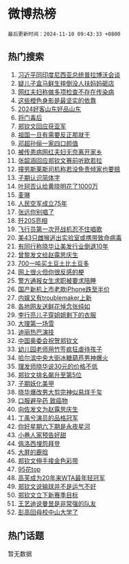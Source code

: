 # 微博热榜

`最后更新时间：2024-11-10 09:43:33 +0800`

## 热门搜索

1. [习近平同印度尼西亚总统普拉博沃会谈](https://m.weibo.cn/search?containerid=100103type%3D1%26t%3D10%26q%3D%23%E4%B9%A0%E8%BF%91%E5%B9%B3%E5%90%8C%E5%8D%B0%E5%BA%A6%E5%B0%BC%E8%A5%BF%E4%BA%9A%E6%80%BB%E7%BB%9F%E6%99%AE%E6%8B%89%E5%8D%9A%E6%B2%83%E4%BC%9A%E8%B0%88%23&stream_entry_id=51&isnewpage=1&extparam=seat%3D1%26filter_type%3Drealtimehot%26stream_entry_id%3D51%26c_type%3D51%26q%3D%2523%25E4%25B9%25A0%25E8%25BF%2591%25E5%25B9%25B3%25E5%2590%258C%25E5%258D%25B0%25E5%25BA%25A6%25E5%25B0%25BC%25E8%25A5%25BF%25E4%25BA%259A%25E6%2580%25BB%25E7%25BB%259F%25E6%2599%25AE%25E6%258B%2589%25E5%258D%259A%25E6%25B2%2583%25E4%25BC%259A%25E8%25B0%2588%2523%26dgr%3D0%26pos%3D0%26cate%3D10103%26display_time%3D1731203011%26pre_seqid%3D173120301190701878723157)
1. [疑儿子盒马鲜生摔倒没人扶妈妈砸店](https://m.weibo.cn/search?containerid=100103type%3D1%26t%3D10%26q%3D%23%E7%96%91%E5%84%BF%E5%AD%90%E7%9B%92%E9%A9%AC%E9%B2%9C%E7%94%9F%E6%91%94%E5%80%92%E6%B2%A1%E4%BA%BA%E6%89%B6%E5%A6%88%E5%A6%88%E7%A0%B8%E5%BA%97%23&stream_entry_id=31&isnewpage=1&extparam=seat%3D1%26realpos%3D1%26c_type%3D31%26q%3D%2523%25E7%2596%2591%25E5%2584%25BF%25E5%25AD%2590%25E7%259B%2592%25E9%25A9%25AC%25E9%25B2%259C%25E7%2594%259F%25E6%2591%2594%25E5%2580%2592%25E6%25B2%25A1%25E4%25BA%25BA%25E6%2589%25B6%25E5%25A6%2588%25E5%25A6%2588%25E7%25A0%25B8%25E5%25BA%2597%2523%26dgr%3D0%26cate%3D5001%26flag%3D1%26band_rank%3D1%26stream_entry_id%3D31%26pos%3D0%26lcate%3D5001%26filter_type%3Drealtimehot%26display_time%3D1731203011%26pre_seqid%3D173120301190701878723157)
1. [网红夫妇称做多项检查不存在传染病](https://m.weibo.cn/search?containerid=100103type%3D1%26t%3D10%26q%3D%23%E7%BD%91%E7%BA%A2%E5%A4%AB%E5%A6%87%E7%A7%B0%E5%81%9A%E5%A4%9A%E9%A1%B9%E6%A3%80%E6%9F%A5%E4%B8%8D%E5%AD%98%E5%9C%A8%E4%BC%A0%E6%9F%93%E7%97%85%23&stream_entry_id=31&isnewpage=1&extparam=seat%3D1%26realpos%3D2%26c_type%3D31%26q%3D%2523%25E7%25BD%2591%25E7%25BA%25A2%25E5%25A4%25AB%25E5%25A6%2587%25E7%25A7%25B0%25E5%2581%259A%25E5%25A4%259A%25E9%25A1%25B9%25E6%25A3%2580%25E6%259F%25A5%25E4%25B8%258D%25E5%25AD%2598%25E5%259C%25A8%25E4%25BC%25A0%25E6%259F%2593%25E7%2597%2585%2523%26dgr%3D0%26cate%3D5001%26flag%3D1%26band_rank%3D2%26stream_entry_id%3D31%26pos%3D1%26lcate%3D5001%26filter_type%3Drealtimehot%26display_time%3D1731203011%26pre_seqid%3D173120301190701878723157)
1. [这些橙色身影是最坚实的依靠](https://m.weibo.cn/search?containerid=100103type%3D1%26t%3D10%26q%3D%23%E8%BF%99%E4%BA%9B%E6%A9%99%E8%89%B2%E8%BA%AB%E5%BD%B1%E6%98%AF%E6%9C%80%E5%9D%9A%E5%AE%9E%E7%9A%84%E4%BE%9D%E9%9D%A0%23&stream_entry_id=31&isnewpage=1&extparam=seat%3D1%26realpos%3D3%26c_type%3D31%26q%3D%2523%25E8%25BF%2599%25E4%25BA%259B%25E6%25A9%2599%25E8%2589%25B2%25E8%25BA%25AB%25E5%25BD%25B1%25E6%2598%25AF%25E6%259C%2580%25E5%259D%259A%25E5%25AE%259E%25E7%259A%2584%25E4%25BE%259D%25E9%259D%25A0%2523%26dgr%3D0%26cate%3D5001%26flag%3D32768%26band_rank%3D3%26stream_entry_id%3D31%26pos%3D2%26lcate%3D5001%26filter_type%3Drealtimehot%26display_time%3D1731203011%26pre_seqid%3D173120301190701878723157)
1. [2024好客山东好品山东](https://m.weibo.cn/search?containerid=100103type%3D1%26t%3D10%26q%3D%232024%E5%A5%BD%E5%AE%A2%E5%B1%B1%E4%B8%9C%E5%A5%BD%E5%93%81%E5%B1%B1%E4%B8%9C%23&stream_entry_id=31&isnewpage=1&extparam=seat%3D1%26filter_type%3Drealtimehot%26c_type%3D31%26q%3D%25232024%25E5%25A5%25BD%25E5%25AE%25A2%25E5%25B1%25B1%25E4%25B8%259C%25E5%25A5%25BD%25E5%2593%2581%25E5%25B1%25B1%25E4%25B8%259C%2523%26dgr%3D0%26cate%3D5001%26adid%3D263771%26band_rank%3D4%26stream_entry_id%3D31%26is_ad_pos%3D1%26pos%3D3%26lcate%3D5001%26topic_ad%3D1%26display_time%3D1731203011%26pre_seqid%3D173120301190701878723157)
1. [将门毒后](https://m.weibo.cn/search?containerid=100103type%3D1%26t%3D10%26q%3D%E5%B0%86%E9%97%A8%E6%AF%92%E5%90%8E&stream_entry_id=31&isnewpage=1&extparam=seat%3D1%26realpos%3D4%26c_type%3D31%26q%3D%25E5%25B0%2586%25E9%2597%25A8%25E6%25AF%2592%25E5%2590%258E%26dgr%3D0%26cate%3D5001%26flag%3D2%26band_rank%3D4%26stream_entry_id%3D31%26pos%3D4%26lcate%3D5001%26filter_type%3Drealtimehot%26display_time%3D1731203011%26pre_seqid%3D173120301190701878723157)
1. [郑钦文回应获亚军](https://m.weibo.cn/search?containerid=100103type%3D1%26t%3D10%26q%3D%23%E9%83%91%E9%92%A6%E6%96%87%E5%9B%9E%E5%BA%94%E8%8E%B7%E4%BA%9A%E5%86%9B%23&stream_entry_id=31&isnewpage=1&extparam=seat%3D1%26realpos%3D5%26c_type%3D31%26q%3D%2523%25E9%2583%2591%25E9%2592%25A6%25E6%2596%2587%25E5%259B%259E%25E5%25BA%2594%25E8%258E%25B7%25E4%25BA%259A%25E5%2586%259B%2523%26dgr%3D0%26cate%3D5001%26flag%3D0%26band_rank%3D5%26stream_entry_id%3D31%26pos%3D5%26lcate%3D5001%26filter_type%3Drealtimehot%26display_time%3D1731203011%26pre_seqid%3D173120301190701878723157)
1. [祖国一旦有需要反正那就干](https://m.weibo.cn/search?containerid=100103type%3D1%26t%3D10%26q%3D%23%E7%A5%96%E5%9B%BD%E4%B8%80%E6%97%A6%E6%9C%89%E9%9C%80%E8%A6%81%E5%8F%8D%E6%AD%A3%E9%82%A3%E5%B0%B1%E5%B9%B2%23&stream_entry_id=31&isnewpage=1&extparam=seat%3D1%26realpos%3D6%26c_type%3D31%26q%3D%2523%25E7%25A5%2596%25E5%259B%25BD%25E4%25B8%2580%25E6%2597%25A6%25E6%259C%2589%25E9%259C%2580%25E8%25A6%2581%25E5%258F%258D%25E6%25AD%25A3%25E9%2582%25A3%25E5%25B0%25B1%25E5%25B9%25B2%2523%26dgr%3D0%26cate%3D5001%26flag%3D1%26band_rank%3D6%26stream_entry_id%3D31%26pos%3D6%26lcate%3D5001%26filter_type%3Drealtimehot%26display_time%3D1731203011%26pre_seqid%3D173120301190701878723157)
1. [邓超孙俪一家四口颜值](https://m.weibo.cn/search?containerid=100103type%3D1%26t%3D10%26q%3D%23%E9%82%93%E8%B6%85%E5%AD%99%E4%BF%AA%E4%B8%80%E5%AE%B6%E5%9B%9B%E5%8F%A3%E9%A2%9C%E5%80%BC%23&stream_entry_id=31&isnewpage=1&extparam=seat%3D1%26realpos%3D7%26c_type%3D31%26q%3D%2523%25E9%2582%2593%25E8%25B6%2585%25E5%25AD%2599%25E4%25BF%25AA%25E4%25B8%2580%25E5%25AE%25B6%25E5%259B%259B%25E5%258F%25A3%25E9%25A2%259C%25E5%2580%25BC%2523%26dgr%3D0%26cate%3D5001%26flag%3D0%26band_rank%3D7%26stream_entry_id%3D31%26pos%3D7%26lcate%3D5001%26filter_type%3Drealtimehot%26display_time%3D1731203011%26pre_seqid%3D173120301190701878723157)
1. [被传患病网红夫妇无奈离开家乡](https://m.weibo.cn/search?containerid=100103type%3D1%26t%3D10%26q%3D%23%E8%A2%AB%E4%BC%A0%E6%82%A3%E7%97%85%E7%BD%91%E7%BA%A2%E5%A4%AB%E5%A6%87%E6%97%A0%E5%A5%88%E7%A6%BB%E5%BC%80%E5%AE%B6%E4%B9%A1%23&stream_entry_id=31&isnewpage=1&extparam=seat%3D1%26realpos%3D8%26c_type%3D31%26q%3D%2523%25E8%25A2%25AB%25E4%25BC%25A0%25E6%2582%25A3%25E7%2597%2585%25E7%25BD%2591%25E7%25BA%25A2%25E5%25A4%25AB%25E5%25A6%2587%25E6%2597%25A0%25E5%25A5%2588%25E7%25A6%25BB%25E5%25BC%2580%25E5%25AE%25B6%25E4%25B9%25A1%2523%26dgr%3D0%26cate%3D5001%26flag%3D0%26band_rank%3D8%26stream_entry_id%3D31%26pos%3D8%26lcate%3D5001%26filter_type%3Drealtimehot%26display_time%3D1731203011%26pre_seqid%3D173120301190701878723157)
1. [张韶涵回应郑钦文赛前听欧若拉](https://m.weibo.cn/search?containerid=100103type%3D1%26t%3D10%26q%3D%23%E5%BC%A0%E9%9F%B6%E6%B6%B5%E5%9B%9E%E5%BA%94%E9%83%91%E9%92%A6%E6%96%87%E8%B5%9B%E5%89%8D%E5%90%AC%E6%AC%A7%E8%8B%A5%E6%8B%89%23&stream_entry_id=31&isnewpage=1&extparam=seat%3D1%26realpos%3D9%26c_type%3D31%26q%3D%2523%25E5%25BC%25A0%25E9%259F%25B6%25E6%25B6%25B5%25E5%259B%259E%25E5%25BA%2594%25E9%2583%2591%25E9%2592%25A6%25E6%2596%2587%25E8%25B5%259B%25E5%2589%258D%25E5%2590%25AC%25E6%25AC%25A7%25E8%258B%25A5%25E6%258B%2589%2523%26dgr%3D0%26cate%3D5001%26flag%3D0%26band_rank%3D9%26stream_entry_id%3D31%26pos%3D9%26lcate%3D5001%26filter_type%3Drealtimehot%26display_time%3D1731203011%26pre_seqid%3D173120301190701878723157)
1. [撞劳斯莱斯司机称若没免责倾家也要赔](https://m.weibo.cn/search?containerid=100103type%3D1%26t%3D10%26q%3D%23%E6%92%9E%E5%8A%B3%E6%96%AF%E8%8E%B1%E6%96%AF%E5%8F%B8%E6%9C%BA%E7%A7%B0%E8%8B%A5%E6%B2%A1%E5%85%8D%E8%B4%A3%E5%80%BE%E5%AE%B6%E4%B9%9F%E8%A6%81%E8%B5%94%23&stream_entry_id=31&isnewpage=1&extparam=seat%3D1%26realpos%3D10%26c_type%3D31%26q%3D%2523%25E6%2592%259E%25E5%258A%25B3%25E6%2596%25AF%25E8%258E%25B1%25E6%2596%25AF%25E5%258F%25B8%25E6%259C%25BA%25E7%25A7%25B0%25E8%258B%25A5%25E6%25B2%25A1%25E5%2585%258D%25E8%25B4%25A3%25E5%2580%25BE%25E5%25AE%25B6%25E4%25B9%259F%25E8%25A6%2581%25E8%25B5%2594%2523%26dgr%3D0%26cate%3D5001%26flag%3D0%26band_rank%3D10%26stream_entry_id%3D31%26pos%3D10%26lcate%3D5001%26filter_type%3Drealtimehot%26display_time%3D1731203011%26pre_seqid%3D173120301190701878723157)
1. [子期认识简体字](https://m.weibo.cn/search?containerid=100103type%3D1%26t%3D10%26q%3D%E5%AD%90%E6%9C%9F%E8%AE%A4%E8%AF%86%E7%AE%80%E4%BD%93%E5%AD%97&stream_entry_id=31&isnewpage=1&extparam=seat%3D1%26realpos%3D11%26c_type%3D31%26q%3D%25E5%25AD%2590%25E6%259C%259F%25E8%25AE%25A4%25E8%25AF%2586%25E7%25AE%2580%25E4%25BD%2593%25E5%25AD%2597%26dgr%3D0%26cate%3D5001%26flag%3D1%26band_rank%3D11%26stream_entry_id%3D31%26pos%3D11%26lcate%3D5001%26filter_type%3Drealtimehot%26display_time%3D1731203011%26pre_seqid%3D173120301190701878723157)
1. [叶珂否认给黄晓明花了1000万](https://m.weibo.cn/search?containerid=100103type%3D1%26t%3D10%26q%3D%23%E5%8F%B6%E7%8F%82%E5%90%A6%E8%AE%A4%E7%BB%99%E9%BB%84%E6%99%93%E6%98%8E%E8%8A%B1%E4%BA%861000%E4%B8%87%23&stream_entry_id=31&isnewpage=1&extparam=seat%3D1%26realpos%3D12%26c_type%3D31%26q%3D%2523%25E5%258F%25B6%25E7%258F%2582%25E5%2590%25A6%25E8%25AE%25A4%25E7%25BB%2599%25E9%25BB%2584%25E6%2599%2593%25E6%2598%258E%25E8%258A%25B1%25E4%25BA%25861000%25E4%25B8%2587%2523%26dgr%3D0%26cate%3D5001%26flag%3D1%26band_rank%3D12%26stream_entry_id%3D31%26pos%3D12%26lcate%3D5001%26filter_type%3Drealtimehot%26display_time%3D1731203011%26pre_seqid%3D173120301190701878723157)
1. [麦琳](https://m.weibo.cn/search?containerid=100103type%3D1%26t%3D10%26q%3D%E9%BA%A6%E7%90%B3&stream_entry_id=31&isnewpage=1&extparam=seat%3D1%26realpos%3D13%26c_type%3D31%26q%3D%25E9%25BA%25A6%25E7%2590%25B3%26dgr%3D0%26cate%3D5001%26flag%3D0%26band_rank%3D13%26stream_entry_id%3D31%26pos%3D13%26lcate%3D5001%26filter_type%3Drealtimehot%26display_time%3D1731203011%26pre_seqid%3D173120301190701878723157)
1. [人民空军成立75年](https://m.weibo.cn/search?containerid=100103type%3D1%26t%3D10%26q%3D%23%E4%BA%BA%E6%B0%91%E7%A9%BA%E5%86%9B%E6%88%90%E7%AB%8B75%E5%B9%B4%23&stream_entry_id=31&isnewpage=1&extparam=seat%3D1%26realpos%3D14%26c_type%3D31%26q%3D%2523%25E4%25BA%25BA%25E6%25B0%2591%25E7%25A9%25BA%25E5%2586%259B%25E6%2588%2590%25E7%25AB%258B75%25E5%25B9%25B4%2523%26dgr%3D0%26cate%3D5001%26flag%3D1%26band_rank%3D14%26stream_entry_id%3D31%26pos%3D14%26lcate%3D5001%26filter_type%3Drealtimehot%26display_time%3D1731203011%26pre_seqid%3D173120301190701878723157)
1. [张远你别唱了](https://m.weibo.cn/search?containerid=100103type%3D1%26t%3D10%26q%3D%23%E5%BC%A0%E8%BF%9C%E4%BD%A0%E5%88%AB%E5%94%B1%E4%BA%86%23&stream_entry_id=31&isnewpage=1&extparam=seat%3D1%26realpos%3D15%26c_type%3D31%26q%3D%2523%25E5%25BC%25A0%25E8%25BF%259C%25E4%25BD%25A0%25E5%2588%25AB%25E5%2594%25B1%25E4%25BA%2586%2523%26dgr%3D0%26cate%3D5001%26flag%3D0%26band_rank%3D15%26stream_entry_id%3D31%26pos%3D15%26lcate%3D5001%26filter_type%3Drealtimehot%26display_time%3D1731203011%26pre_seqid%3D173120301190701878723157)
1. [歼20S亮相](https://m.weibo.cn/search?containerid=100103type%3D1%26t%3D10%26q%3D%23%E6%AD%BC20S%E4%BA%AE%E7%9B%B8%23&stream_entry_id=31&isnewpage=1&extparam=seat%3D1%26realpos%3D16%26c_type%3D31%26q%3D%2523%25E6%25AD%25BC20S%25E4%25BA%25AE%25E7%259B%25B8%2523%26dgr%3D0%26cate%3D5001%26flag%3D1%26band_rank%3D16%26stream_entry_id%3D31%26pos%3D16%26lcate%3D5001%26filter_type%3Drealtimehot%26display_time%3D1731203011%26pre_seqid%3D173120301190701878723157)
1. [飞行员第一次开战机忍不住唱歌](https://m.weibo.cn/search?containerid=100103type%3D1%26t%3D10%26q%3D%23%E9%A3%9E%E8%A1%8C%E5%91%98%E7%AC%AC%E4%B8%80%E6%AC%A1%E5%BC%80%E6%88%98%E6%9C%BA%E5%BF%8D%E4%B8%8D%E4%BD%8F%E5%94%B1%E6%AD%8C%23&stream_entry_id=31&isnewpage=1&extparam=seat%3D1%26realpos%3D17%26c_type%3D31%26q%3D%2523%25E9%25A3%259E%25E8%25A1%258C%25E5%2591%2598%25E7%25AC%25AC%25E4%25B8%2580%25E6%25AC%25A1%25E5%25BC%2580%25E6%2588%2598%25E6%259C%25BA%25E5%25BF%258D%25E4%25B8%258D%25E4%25BD%258F%25E5%2594%25B1%25E6%25AD%258C%2523%26dgr%3D0%26cate%3D5001%26flag%3D1%26band_rank%3D17%26stream_entry_id%3D31%26pos%3D17%26lcate%3D5001%26filter_type%3Drealtimehot%26display_time%3D1731203011%26pre_seqid%3D173120301190701878723157)
1. [美43只雌猴逃出实验室或携带致命病毒](https://m.weibo.cn/search?containerid=100103type%3D1%26t%3D10%26q%3D%23%E7%BE%8E43%E5%8F%AA%E9%9B%8C%E7%8C%B4%E9%80%83%E5%87%BA%E5%AE%9E%E9%AA%8C%E5%AE%A4%E6%88%96%E6%90%BA%E5%B8%A6%E8%87%B4%E5%91%BD%E7%97%85%E6%AF%92%23&stream_entry_id=31&isnewpage=1&extparam=seat%3D1%26realpos%3D18%26c_type%3D31%26q%3D%2523%25E7%25BE%258E43%25E5%258F%25AA%25E9%259B%258C%25E7%258C%25B4%25E9%2580%2583%25E5%2587%25BA%25E5%25AE%259E%25E9%25AA%258C%25E5%25AE%25A4%25E6%2588%2596%25E6%2590%25BA%25E5%25B8%25A6%25E8%2587%25B4%25E5%2591%25BD%25E7%2597%2585%25E6%25AF%2592%2523%26dgr%3D0%26cate%3D5001%26flag%3D0%26band_rank%3D18%26stream_entry_id%3D31%26pos%3D18%26lcate%3D5001%26filter_type%3Drealtimehot%26display_time%3D1731203011%26pre_seqid%3D173120301190701878723157)
1. [有同行称晓华让美发行业倒退10年](https://m.weibo.cn/search?containerid=100103type%3D1%26t%3D10%26q%3D%23%E6%9C%89%E5%90%8C%E8%A1%8C%E7%A7%B0%E6%99%93%E5%8D%8E%E8%AE%A9%E7%BE%8E%E5%8F%91%E8%A1%8C%E4%B8%9A%E5%80%92%E9%80%8010%E5%B9%B4%23&stream_entry_id=31&isnewpage=1&extparam=seat%3D1%26realpos%3D19%26c_type%3D31%26q%3D%2523%25E6%259C%2589%25E5%2590%258C%25E8%25A1%258C%25E7%25A7%25B0%25E6%2599%2593%25E5%258D%258E%25E8%25AE%25A9%25E7%25BE%258E%25E5%258F%2591%25E8%25A1%258C%25E4%25B8%259A%25E5%2580%2592%25E9%2580%258010%25E5%25B9%25B4%2523%26dgr%3D0%26cate%3D5001%26flag%3D1%26band_rank%3D19%26stream_entry_id%3D31%26pos%3D19%26lcate%3D5001%26filter_type%3Drealtimehot%26display_time%3D1731203011%26pre_seqid%3D173120301190701878723157)
1. [曾黎发文给赵露思庆生](https://m.weibo.cn/search?containerid=100103type%3D1%26t%3D10%26q%3D%23%E6%9B%BE%E9%BB%8E%E5%8F%91%E6%96%87%E7%BB%99%E8%B5%B5%E9%9C%B2%E6%80%9D%E5%BA%86%E7%94%9F%23&stream_entry_id=31&isnewpage=1&extparam=seat%3D1%26realpos%3D20%26c_type%3D31%26q%3D%2523%25E6%259B%25BE%25E9%25BB%258E%25E5%258F%2591%25E6%2596%2587%25E7%25BB%2599%25E8%25B5%25B5%25E9%259C%25B2%25E6%2580%259D%25E5%25BA%2586%25E7%2594%259F%2523%26dgr%3D0%26cate%3D5001%26flag%3D1%26band_rank%3D20%26stream_entry_id%3D31%26pos%3D20%26lcate%3D5001%26filter_type%3Drealtimehot%26display_time%3D1731203011%26pre_seqid%3D173120301190701878723157)
1. [700一吨买土豆土比土豆多](https://m.weibo.cn/search?containerid=100103type%3D1%26t%3D10%26q%3D%23700%E4%B8%80%E5%90%A8%E4%B9%B0%E5%9C%9F%E8%B1%86%E5%9C%9F%E6%AF%94%E5%9C%9F%E8%B1%86%E5%A4%9A%23&stream_entry_id=31&isnewpage=1&extparam=seat%3D1%26realpos%3D21%26c_type%3D31%26q%3D%2523700%25E4%25B8%2580%25E5%2590%25A8%25E4%25B9%25B0%25E5%259C%259F%25E8%25B1%2586%25E5%259C%259F%25E6%25AF%2594%25E5%259C%259F%25E8%25B1%2586%25E5%25A4%259A%2523%26dgr%3D0%26cate%3D5001%26flag%3D1%26band_rank%3D21%26stream_entry_id%3D31%26pos%3D21%26lcate%3D5001%26filter_type%3Drealtimehot%26display_time%3D1731203011%26pre_seqid%3D173120301190701878723157)
1. [网上很火但你很反感的梗](https://m.weibo.cn/search?containerid=100103type%3D1%26t%3D10%26q%3D%23%E7%BD%91%E4%B8%8A%E5%BE%88%E7%81%AB%E4%BD%86%E4%BD%A0%E5%BE%88%E5%8F%8D%E6%84%9F%E7%9A%84%E6%A2%97%23&stream_entry_id=31&isnewpage=1&extparam=seat%3D1%26realpos%3D22%26c_type%3D31%26q%3D%2523%25E7%25BD%2591%25E4%25B8%258A%25E5%25BE%2588%25E7%2581%25AB%25E4%25BD%2586%25E4%25BD%25A0%25E5%25BE%2588%25E5%258F%258D%25E6%2584%259F%25E7%259A%2584%25E6%25A2%2597%2523%26dgr%3D0%26cate%3D5001%26flag%3D0%26band_rank%3D22%26stream_entry_id%3D31%26pos%3D22%26lcate%3D5001%26filter_type%3Drealtimehot%26display_time%3D1731203011%26pre_seqid%3D173120301190701878723157)
1. [警方通报女生求职被要求陪睡](https://m.weibo.cn/search?containerid=100103type%3D1%26t%3D10%26q%3D%23%E8%AD%A6%E6%96%B9%E9%80%9A%E6%8A%A5%E5%A5%B3%E7%94%9F%E6%B1%82%E8%81%8C%E8%A2%AB%E8%A6%81%E6%B1%82%E9%99%AA%E7%9D%A1%23&stream_entry_id=31&isnewpage=1&extparam=seat%3D1%26realpos%3D23%26c_type%3D31%26q%3D%2523%25E8%25AD%25A6%25E6%2596%25B9%25E9%2580%259A%25E6%258A%25A5%25E5%25A5%25B3%25E7%2594%259F%25E6%25B1%2582%25E8%2581%258C%25E8%25A2%25AB%25E8%25A6%2581%25E6%25B1%2582%25E9%2599%25AA%25E7%259D%25A1%2523%26dgr%3D0%26cate%3D5001%26flag%3D0%26band_rank%3D23%26stream_entry_id%3D31%26pos%3D23%26lcate%3D5001%26filter_type%3Drealtimehot%26display_time%3D1731203011%26pre_seqid%3D173120301190701878723157)
1. [国产新机上市老款iPhone跌至半价](https://m.weibo.cn/search?containerid=100103type%3D1%26t%3D10%26q%3D%23%E5%9B%BD%E4%BA%A7%E6%96%B0%E6%9C%BA%E4%B8%8A%E5%B8%82%E8%80%81%E6%AC%BEiPhone%E8%B7%8C%E8%87%B3%E5%8D%8A%E4%BB%B7%23&stream_entry_id=31&isnewpage=1&extparam=seat%3D1%26realpos%3D24%26c_type%3D31%26q%3D%2523%25E5%259B%25BD%25E4%25BA%25A7%25E6%2596%25B0%25E6%259C%25BA%25E4%25B8%258A%25E5%25B8%2582%25E8%2580%2581%25E6%25AC%25BEiPhone%25E8%25B7%258C%25E8%2587%25B3%25E5%258D%258A%25E4%25BB%25B7%2523%26dgr%3D0%26cate%3D5001%26flag%3D1%26band_rank%3D24%26stream_entry_id%3D31%26pos%3D24%26lcate%3D5001%26filter_type%3Drealtimehot%26display_time%3D1731203011%26pre_seqid%3D173120301190701878723157)
1. [内娱又有troublemaker上新](https://m.weibo.cn/search?containerid=100103type%3D1%26t%3D10%26q%3D%E5%86%85%E5%A8%B1%E5%8F%88%E6%9C%89troublemaker%E4%B8%8A%E6%96%B0&stream_entry_id=31&isnewpage=1&extparam=seat%3D1%26realpos%3D25%26c_type%3D31%26q%3D%25E5%2586%2585%25E5%25A8%25B1%25E5%258F%2588%25E6%259C%2589troublemaker%25E4%25B8%258A%25E6%2596%25B0%26dgr%3D0%26cate%3D5001%26flag%3D0%26band_rank%3D25%26stream_entry_id%3D31%26pos%3D25%26lcate%3D5001%26filter_type%3Drealtimehot%26display_time%3D1731203011%26pre_seqid%3D173120301190701878723157)
1. [各地网友送鲜花悼念张纯如](https://m.weibo.cn/search?containerid=100103type%3D1%26t%3D10%26q%3D%23%E5%90%84%E5%9C%B0%E7%BD%91%E5%8F%8B%E9%80%81%E9%B2%9C%E8%8A%B1%E6%82%BC%E5%BF%B5%E5%BC%A0%E7%BA%AF%E5%A6%82%23&stream_entry_id=31&isnewpage=1&extparam=seat%3D1%26realpos%3D26%26c_type%3D31%26q%3D%2523%25E5%2590%2584%25E5%259C%25B0%25E7%25BD%2591%25E5%258F%258B%25E9%2580%2581%25E9%25B2%259C%25E8%258A%25B1%25E6%2582%25BC%25E5%25BF%25B5%25E5%25BC%25A0%25E7%25BA%25AF%25E5%25A6%2582%2523%26dgr%3D0%26cate%3D5001%26flag%3D0%26band_rank%3D26%26stream_entry_id%3D31%26pos%3D26%26lcate%3D5001%26filter_type%3Drealtimehot%26display_time%3D1731203011%26pre_seqid%3D173120301190701878723157)
1. [李行亮儿子穿姐姐剩下的衣服](https://m.weibo.cn/search?containerid=100103type%3D1%26t%3D10%26q%3D%23%E6%9D%8E%E8%A1%8C%E4%BA%AE%E5%84%BF%E5%AD%90%E7%A9%BF%E5%A7%90%E5%A7%90%E5%89%A9%E4%B8%8B%E7%9A%84%E8%A1%A3%E6%9C%8D%23&stream_entry_id=31&isnewpage=1&extparam=seat%3D1%26realpos%3D27%26c_type%3D31%26q%3D%2523%25E6%259D%258E%25E8%25A1%258C%25E4%25BA%25AE%25E5%2584%25BF%25E5%25AD%2590%25E7%25A9%25BF%25E5%25A7%2590%25E5%25A7%2590%25E5%2589%25A9%25E4%25B8%258B%25E7%259A%2584%25E8%25A1%25A3%25E6%259C%258D%2523%26dgr%3D0%26cate%3D5001%26flag%3D1%26band_rank%3D27%26stream_entry_id%3D31%26pos%3D27%26lcate%3D5001%26filter_type%3Drealtimehot%26display_time%3D1731203011%26pre_seqid%3D173120301190701878723157)
1. [大理第一场雪](https://m.weibo.cn/search?containerid=100103type%3D1%26t%3D10%26q%3D%23%E5%A4%A7%E7%90%86%E7%AC%AC%E4%B8%80%E5%9C%BA%E9%9B%AA%23&stream_entry_id=31&isnewpage=1&extparam=seat%3D1%26realpos%3D28%26c_type%3D31%26q%3D%2523%25E5%25A4%25A7%25E7%2590%2586%25E7%25AC%25AC%25E4%25B8%2580%25E5%259C%25BA%25E9%259B%25AA%2523%26dgr%3D0%26cate%3D5001%26flag%3D1%26band_rank%3D28%26stream_entry_id%3D31%26pos%3D28%26lcate%3D5001%26filter_type%3Drealtimehot%26display_time%3D1731203011%26pre_seqid%3D173120301190701878723157)
1. [迪丽热巴演技](https://m.weibo.cn/search?containerid=100103type%3D1%26t%3D10%26q%3D%23%E8%BF%AA%E4%B8%BD%E7%83%AD%E5%B7%B4%E6%BC%94%E6%8A%80%23&stream_entry_id=31&isnewpage=1&extparam=seat%3D1%26realpos%3D29%26c_type%3D31%26q%3D%2523%25E8%25BF%25AA%25E4%25B8%25BD%25E7%2583%25AD%25E5%25B7%25B4%25E6%25BC%2594%25E6%258A%2580%2523%26dgr%3D0%26cate%3D5001%26flag%3D0%26band_rank%3D29%26stream_entry_id%3D31%26pos%3D29%26lcate%3D5001%26filter_type%3Drealtimehot%26display_time%3D1731203011%26pre_seqid%3D173120301190701878723157)
1. [中国奥委会祝贺郑钦文](https://m.weibo.cn/search?containerid=100103type%3D1%26t%3D10%26q%3D%23%E4%B8%AD%E5%9B%BD%E5%A5%A5%E5%A7%94%E4%BC%9A%E7%A5%9D%E8%B4%BA%E9%83%91%E9%92%A6%E6%96%87%23&stream_entry_id=31&isnewpage=1&extparam=seat%3D1%26realpos%3D30%26c_type%3D31%26q%3D%2523%25E4%25B8%25AD%25E5%259B%25BD%25E5%25A5%25A5%25E5%25A7%2594%25E4%25BC%259A%25E7%25A5%259D%25E8%25B4%25BA%25E9%2583%2591%25E9%2592%25A6%25E6%2596%2587%2523%26dgr%3D0%26cate%3D5001%26flag%3D1%26band_rank%3D30%26stream_entry_id%3D31%26pos%3D30%26lcate%3D5001%26filter_type%3Drealtimehot%26display_time%3D1731203011%26pre_seqid%3D173120301190701878723157)
1. [幼儿园老师用竹签疯狂虐待孩子](https://m.weibo.cn/search?containerid=100103type%3D1%26t%3D10%26q%3D%23%E5%B9%BC%E5%84%BF%E5%9B%AD%E8%80%81%E5%B8%88%E7%94%A8%E7%AB%B9%E7%AD%BE%E7%96%AF%E7%8B%82%E8%99%90%E5%BE%85%E5%AD%A9%E5%AD%90%23&stream_entry_id=31&isnewpage=1&extparam=seat%3D1%26realpos%3D31%26c_type%3D31%26q%3D%2523%25E5%25B9%25BC%25E5%2584%25BF%25E5%259B%25AD%25E8%2580%2581%25E5%25B8%2588%25E7%2594%25A8%25E7%25AB%25B9%25E7%25AD%25BE%25E7%2596%25AF%25E7%258B%2582%25E8%2599%2590%25E5%25BE%2585%25E5%25AD%25A9%25E5%25AD%2590%2523%26dgr%3D0%26cate%3D5001%26flag%3D1%26band_rank%3D31%26stream_entry_id%3D31%26pos%3D31%26lcate%3D5001%26filter_type%3Drealtimehot%26display_time%3D1731203011%26pre_seqid%3D173120301190701878723157)
1. [哈尔滨中央大街冰糖葫芦男神爆火](https://m.weibo.cn/search?containerid=100103type%3D1%26t%3D10%26q%3D%23%E5%93%88%E5%B0%94%E6%BB%A8%E4%B8%AD%E5%A4%AE%E5%A4%A7%E8%A1%97%E5%86%B0%E7%B3%96%E8%91%AB%E8%8A%A6%E7%94%B7%E7%A5%9E%E7%88%86%E7%81%AB%23&stream_entry_id=31&isnewpage=1&extparam=seat%3D1%26realpos%3D32%26c_type%3D31%26q%3D%2523%25E5%2593%2588%25E5%25B0%2594%25E6%25BB%25A8%25E4%25B8%25AD%25E5%25A4%25AE%25E5%25A4%25A7%25E8%25A1%2597%25E5%2586%25B0%25E7%25B3%2596%25E8%2591%25AB%25E8%258A%25A6%25E7%2594%25B7%25E7%25A5%259E%25E7%2588%2586%25E7%2581%25AB%2523%26dgr%3D0%26cate%3D5001%26flag%3D0%26band_rank%3D32%26stream_entry_id%3D31%26pos%3D32%26lcate%3D5001%26filter_type%3Drealtimehot%26display_time%3D1731203011%26pre_seqid%3D173120301190701878723157)
1. [理发师晓华说30元的价格不低](https://m.weibo.cn/search?containerid=100103type%3D1%26t%3D10%26q%3D%23%E7%90%86%E5%8F%91%E5%B8%88%E6%99%93%E5%8D%8E%E8%AF%B430%E5%85%83%E7%9A%84%E4%BB%B7%E6%A0%BC%E4%B8%8D%E4%BD%8E%23&stream_entry_id=31&isnewpage=1&extparam=seat%3D1%26realpos%3D33%26c_type%3D31%26q%3D%2523%25E7%2590%2586%25E5%258F%2591%25E5%25B8%2588%25E6%2599%2593%25E5%258D%258E%25E8%25AF%25B430%25E5%2585%2583%25E7%259A%2584%25E4%25BB%25B7%25E6%25A0%25BC%25E4%25B8%258D%25E4%25BD%258E%2523%26dgr%3D0%26cate%3D5001%26flag%3D1%26band_rank%3D33%26stream_entry_id%3D31%26pos%3D33%26lcate%3D5001%26filter_type%3Drealtimehot%26display_time%3D1731203011%26pre_seqid%3D173120301190701878723157)
1. [郑钦文排名飙升至第5位](https://m.weibo.cn/search?containerid=100103type%3D1%26t%3D10%26q%3D%23%E9%83%91%E9%92%A6%E6%96%87%E6%8E%92%E5%90%8D%E9%A3%99%E5%8D%87%E8%87%B3%E7%AC%AC5%E4%BD%8D%23&stream_entry_id=31&isnewpage=1&extparam=seat%3D1%26realpos%3D34%26c_type%3D31%26q%3D%2523%25E9%2583%2591%25E9%2592%25A6%25E6%2596%2587%25E6%258E%2592%25E5%2590%258D%25E9%25A3%2599%25E5%258D%2587%25E8%2587%25B3%25E7%25AC%25AC5%25E4%25BD%258D%2523%26dgr%3D0%26cate%3D5001%26flag%3D1%26band_rank%3D34%26stream_entry_id%3D31%26pos%3D34%26lcate%3D5001%26filter_type%3Drealtimehot%26display_time%3D1731203011%26pre_seqid%3D173120301190701878723157)
1. [子期妖化美甲](https://m.weibo.cn/search?containerid=100103type%3D1%26t%3D10%26q%3D%23%E5%AD%90%E6%9C%9F%E5%A6%96%E5%8C%96%E7%BE%8E%E7%94%B2%23&stream_entry_id=31&isnewpage=1&extparam=seat%3D1%26realpos%3D35%26c_type%3D31%26q%3D%2523%25E5%25AD%2590%25E6%259C%259F%25E5%25A6%2596%25E5%258C%2596%25E7%25BE%258E%25E7%2594%25B2%2523%26dgr%3D0%26cate%3D5001%26flag%3D0%26band_rank%3D35%26stream_entry_id%3D31%26pos%3D35%26lcate%3D5001%26filter_type%3Drealtimehot%26display_time%3D1731203011%26pre_seqid%3D173120301190701878723157)
1. [晓华爆改男大剪完神似易烊千玺](https://m.weibo.cn/search?containerid=100103type%3D1%26t%3D10%26q%3D%23%E6%99%93%E5%8D%8E%E7%88%86%E6%94%B9%E7%94%B7%E5%A4%A7%E5%89%AA%E5%AE%8C%E7%A5%9E%E4%BC%BC%E6%98%93%E7%83%8A%E5%8D%83%E7%8E%BA%23&stream_entry_id=31&isnewpage=1&extparam=seat%3D1%26realpos%3D36%26c_type%3D31%26q%3D%2523%25E6%2599%2593%25E5%258D%258E%25E7%2588%2586%25E6%2594%25B9%25E7%2594%25B7%25E5%25A4%25A7%25E5%2589%25AA%25E5%25AE%258C%25E7%25A5%259E%25E4%25BC%25BC%25E6%2598%2593%25E7%2583%258A%25E5%258D%2583%25E7%258E%25BA%2523%26dgr%3D0%26cate%3D5001%26flag%3D0%26band_rank%3D36%26stream_entry_id%3D31%26pos%3D36%26lcate%3D5001%26filter_type%3Drealtimehot%26display_time%3D1731203011%26pre_seqid%3D173120301190701878723157)
1. [口服避孕药 致癌物](https://m.weibo.cn/search?containerid=100103type%3D1%26t%3D10%26q%3D%E5%8F%A3%E6%9C%8D%E9%81%BF%E5%AD%95%E8%8D%AF+%E8%87%B4%E7%99%8C%E7%89%A9&stream_entry_id=31&isnewpage=1&extparam=seat%3D1%26realpos%3D37%26c_type%3D31%26q%3D%25E5%258F%25A3%25E6%259C%258D%25E9%2581%25BF%25E5%25AD%2595%25E8%258D%25AF%2520%25E8%2587%25B4%25E7%2599%258C%25E7%2589%25A9%26dgr%3D0%26cate%3D5001%26flag%3D0%26band_rank%3D37%26stream_entry_id%3D31%26pos%3D37%26lcate%3D5001%26filter_type%3Drealtimehot%26display_time%3D1731203011%26pre_seqid%3D173120301190701878723157)
1. [向佐发文为赵露思庆生](https://m.weibo.cn/search?containerid=100103type%3D1%26t%3D10%26q%3D%23%E5%90%91%E4%BD%90%E5%8F%91%E6%96%87%E4%B8%BA%E8%B5%B5%E9%9C%B2%E6%80%9D%E5%BA%86%E7%94%9F%23&stream_entry_id=31&isnewpage=1&extparam=seat%3D1%26realpos%3D38%26c_type%3D31%26q%3D%2523%25E5%2590%2591%25E4%25BD%2590%25E5%258F%2591%25E6%2596%2587%25E4%25B8%25BA%25E8%25B5%25B5%25E9%259C%25B2%25E6%2580%259D%25E5%25BA%2586%25E7%2594%259F%2523%26dgr%3D0%26cate%3D5001%26flag%3D0%26band_rank%3D38%26stream_entry_id%3D31%26pos%3D38%26lcate%3D5001%26filter_type%3Drealtimehot%26display_time%3D1731203011%26pre_seqid%3D173120301190701878723157)
1. [丁禹兮演员的品格冠军](https://m.weibo.cn/search?containerid=100103type%3D1%26t%3D10%26q%3D%E4%B8%81%E7%A6%B9%E5%85%AE%E6%BC%94%E5%91%98%E7%9A%84%E5%93%81%E6%A0%BC%E5%86%A0%E5%86%9B&stream_entry_id=31&isnewpage=1&extparam=seat%3D1%26realpos%3D39%26c_type%3D31%26q%3D%25E4%25B8%2581%25E7%25A6%25B9%25E5%2585%25AE%25E6%25BC%2594%25E5%2591%2598%25E7%259A%2584%25E5%2593%2581%25E6%25A0%25BC%25E5%2586%25A0%25E5%2586%259B%26dgr%3D0%26cate%3D5001%26flag%3D1%26band_rank%3D39%26stream_entry_id%3D31%26pos%3D39%26lcate%3D5001%26filter_type%3Drealtimehot%26display_time%3D1731203011%26pre_seqid%3D173120301190701878723157)
1. [你好星期六下期是永夜星河](https://m.weibo.cn/search?containerid=100103type%3D1%26t%3D10%26q%3D%23%E4%BD%A0%E5%A5%BD%E6%98%9F%E6%9C%9F%E5%85%AD%E4%B8%8B%E6%9C%9F%E6%98%AF%E6%B0%B8%E5%A4%9C%E6%98%9F%E6%B2%B3%23&stream_entry_id=31&isnewpage=1&extparam=seat%3D1%26realpos%3D40%26c_type%3D31%26q%3D%2523%25E4%25BD%25A0%25E5%25A5%25BD%25E6%2598%259F%25E6%259C%259F%25E5%2585%25AD%25E4%25B8%258B%25E6%259C%259F%25E6%2598%25AF%25E6%25B0%25B8%25E5%25A4%259C%25E6%2598%259F%25E6%25B2%25B3%2523%26dgr%3D0%26cate%3D5001%26flag%3D1%26band_rank%3D40%26stream_entry_id%3D31%26pos%3D40%26lcate%3D5001%26filter_type%3Drealtimehot%26display_time%3D1731203011%26pre_seqid%3D173120301190701878723157)
1. [小巷人家预告好甜](https://m.weibo.cn/search?containerid=100103type%3D1%26t%3D10%26q%3D%E5%B0%8F%E5%B7%B7%E4%BA%BA%E5%AE%B6%E9%A2%84%E5%91%8A%E5%A5%BD%E7%94%9C&stream_entry_id=31&isnewpage=1&extparam=seat%3D1%26realpos%3D41%26c_type%3D31%26q%3D%25E5%25B0%258F%25E5%25B7%25B7%25E4%25BA%25BA%25E5%25AE%25B6%25E9%25A2%2584%25E5%2591%258A%25E5%25A5%25BD%25E7%2594%259C%26dgr%3D0%26cate%3D5001%26flag%3D1%26band_rank%3D41%26stream_entry_id%3D31%26pos%3D41%26lcate%3D5001%26filter_type%3Drealtimehot%26display_time%3D1731203011%26pre_seqid%3D173120301190701878723157)
1. [佩洛西埋怨拜登](https://m.weibo.cn/search?containerid=100103type%3D1%26t%3D10%26q%3D%23%E4%BD%A9%E6%B4%9B%E8%A5%BF%E5%9F%8B%E6%80%A8%E6%8B%9C%E7%99%BB%23&stream_entry_id=31&isnewpage=1&extparam=seat%3D1%26realpos%3D42%26c_type%3D31%26q%3D%2523%25E4%25BD%25A9%25E6%25B4%259B%25E8%25A5%25BF%25E5%259F%258B%25E6%2580%25A8%25E6%258B%259C%25E7%2599%25BB%2523%26dgr%3D0%26cate%3D5001%26flag%3D0%26band_rank%3D42%26stream_entry_id%3D31%26pos%3D42%26lcate%3D5001%26filter_type%3Drealtimehot%26display_time%3D1731203011%26pre_seqid%3D173120301190701878723157)
1. [大屏的鹿晗](https://m.weibo.cn/search?containerid=100103type%3D1%26t%3D10%26q%3D%23%E5%A4%A7%E5%B1%8F%E7%9A%84%E9%B9%BF%E6%99%97%23&stream_entry_id=31&isnewpage=1&extparam=seat%3D1%26realpos%3D43%26c_type%3D31%26q%3D%2523%25E5%25A4%25A7%25E5%25B1%258F%25E7%259A%2584%25E9%25B9%25BF%25E6%2599%2597%2523%26dgr%3D0%26cate%3D5001%26flag%3D1%26band_rank%3D43%26stream_entry_id%3D31%26pos%3D43%26lcate%3D5001%26filter_type%3Drealtimehot%26display_time%3D1731203011%26pre_seqid%3D173120301190701878723157)
1. [郑钦文伸手接金色彩带](https://m.weibo.cn/search?containerid=100103type%3D1%26t%3D10%26q%3D%23%E9%83%91%E9%92%A6%E6%96%87%E4%BC%B8%E6%89%8B%E6%8E%A5%E9%87%91%E8%89%B2%E5%BD%A9%E5%B8%A6%23&stream_entry_id=31&isnewpage=1&extparam=seat%3D1%26realpos%3D44%26c_type%3D31%26q%3D%2523%25E9%2583%2591%25E9%2592%25A6%25E6%2596%2587%25E4%25BC%25B8%25E6%2589%258B%25E6%258E%25A5%25E9%2587%2591%25E8%2589%25B2%25E5%25BD%25A9%25E5%25B8%25A6%2523%26dgr%3D0%26cate%3D5001%26flag%3D0%26band_rank%3D44%26stream_entry_id%3D31%26pos%3D44%26lcate%3D5001%26filter_type%3Drealtimehot%26display_time%3D1731203011%26pre_seqid%3D173120301190701878723157)
1. [95花top](https://m.weibo.cn/search?containerid=100103type%3D1%26t%3D10%26q%3D95%E8%8A%B1top&stream_entry_id=31&isnewpage=1&extparam=seat%3D1%26realpos%3D45%26c_type%3D31%26q%3D95%25E8%258A%25B1top%26dgr%3D0%26cate%3D5001%26flag%3D0%26band_rank%3D45%26stream_entry_id%3D31%26pos%3D45%26lcate%3D5001%26filter_type%3Drealtimehot%26display_time%3D1731203011%26pre_seqid%3D173120301190701878723157)
1. [高芙成为20年来WTA最年轻冠军](https://m.weibo.cn/search?containerid=100103type%3D1%26t%3D10%26q%3D%23%E9%AB%98%E8%8A%99%E6%88%90%E4%B8%BA20%E5%B9%B4%E6%9D%A5WTA%E6%9C%80%E5%B9%B4%E8%BD%BB%E5%86%A0%E5%86%9B%23&stream_entry_id=31&isnewpage=1&extparam=seat%3D1%26realpos%3D46%26c_type%3D31%26q%3D%2523%25E9%25AB%2598%25E8%258A%2599%25E6%2588%2590%25E4%25B8%25BA20%25E5%25B9%25B4%25E6%259D%25A5WTA%25E6%259C%2580%25E5%25B9%25B4%25E8%25BD%25BB%25E5%2586%25A0%25E5%2586%259B%2523%26dgr%3D0%26cate%3D5001%26flag%3D1%26band_rank%3D46%26stream_entry_id%3D31%26pos%3D46%26lcate%3D5001%26filter_type%3Drealtimehot%26display_time%3D1731203011%26pre_seqid%3D173120301190701878723157)
1. [郑钦文说输球并不是运气不好](https://m.weibo.cn/search?containerid=100103type%3D1%26t%3D10%26q%3D%23%E9%83%91%E9%92%A6%E6%96%87%E8%AF%B4%E8%BE%93%E7%90%83%E5%B9%B6%E4%B8%8D%E6%98%AF%E8%BF%90%E6%B0%94%E4%B8%8D%E5%A5%BD%23&stream_entry_id=31&isnewpage=1&extparam=seat%3D1%26realpos%3D47%26c_type%3D31%26q%3D%2523%25E9%2583%2591%25E9%2592%25A6%25E6%2596%2587%25E8%25AF%25B4%25E8%25BE%2593%25E7%2590%2583%25E5%25B9%25B6%25E4%25B8%258D%25E6%2598%25AF%25E8%25BF%2590%25E6%25B0%2594%25E4%25B8%258D%25E5%25A5%25BD%2523%26dgr%3D0%26cate%3D5001%26flag%3D1%26band_rank%3D47%26stream_entry_id%3D31%26pos%3D47%26lcate%3D5001%26filter_type%3Drealtimehot%26display_time%3D1731203011%26pre_seqid%3D173120301190701878723157)
1. [郑钦文立下新赛季目标](https://m.weibo.cn/search?containerid=100103type%3D1%26t%3D10%26q%3D%23%E9%83%91%E9%92%A6%E6%96%87%E7%AB%8B%E4%B8%8B%E6%96%B0%E8%B5%9B%E5%AD%A3%E7%9B%AE%E6%A0%87%23&stream_entry_id=31&isnewpage=1&extparam=seat%3D1%26realpos%3D48%26c_type%3D31%26q%3D%2523%25E9%2583%2591%25E9%2592%25A6%25E6%2596%2587%25E7%25AB%258B%25E4%25B8%258B%25E6%2596%25B0%25E8%25B5%259B%25E5%25AD%25A3%25E7%259B%25AE%25E6%25A0%2587%2523%26dgr%3D0%26cate%3D5001%26flag%3D1%26band_rank%3D48%26stream_entry_id%3D31%26pos%3D48%26lcate%3D5001%26filter_type%3Drealtimehot%26display_time%3D1731203011%26pre_seqid%3D173120301190701878723157)
1. [王艺迪说曼昱是非常强的队友](https://m.weibo.cn/search?containerid=100103type%3D1%26t%3D10%26q%3D%23%E7%8E%8B%E8%89%BA%E8%BF%AA%E8%AF%B4%E6%9B%BC%E6%98%B1%E6%98%AF%E9%9D%9E%E5%B8%B8%E5%BC%BA%E7%9A%84%E9%98%9F%E5%8F%8B%23&stream_entry_id=31&isnewpage=1&extparam=seat%3D1%26realpos%3D49%26c_type%3D31%26q%3D%2523%25E7%258E%258B%25E8%2589%25BA%25E8%25BF%25AA%25E8%25AF%25B4%25E6%259B%25BC%25E6%2598%25B1%25E6%2598%25AF%25E9%259D%259E%25E5%25B8%25B8%25E5%25BC%25BA%25E7%259A%2584%25E9%2598%259F%25E5%258F%258B%2523%26dgr%3D0%26cate%3D5001%26flag%3D1%26band_rank%3D49%26stream_entry_id%3D31%26pos%3D49%26lcate%3D5001%26filter_type%3Drealtimehot%26display_time%3D1731203011%26pre_seqid%3D173120301190701878723157)
1. [彭高回母校中山大学了](https://m.weibo.cn/search?containerid=100103type%3D1%26t%3D10%26q%3D%23%E5%BD%AD%E9%AB%98%E5%9B%9E%E6%AF%8D%E6%A0%A1%E4%B8%AD%E5%B1%B1%E5%A4%A7%E5%AD%A6%E4%BA%86%23&stream_entry_id=31&isnewpage=1&extparam=seat%3D1%26realpos%3D50%26c_type%3D31%26q%3D%2523%25E5%25BD%25AD%25E9%25AB%2598%25E5%259B%259E%25E6%25AF%258D%25E6%25A0%25A1%25E4%25B8%25AD%25E5%25B1%25B1%25E5%25A4%25A7%25E5%25AD%25A6%25E4%25BA%2586%2523%26dgr%3D0%26cate%3D5001%26flag%3D0%26band_rank%3D50%26stream_entry_id%3D31%26pos%3D50%26lcate%3D5001%26filter_type%3Drealtimehot%26display_time%3D1731203011%26pre_seqid%3D173120301190701878723157)

## 热门话题

暂无数据
